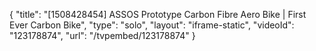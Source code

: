 {
    "title": "[1508428454] ASSOS Prototype Carbon Fibre Aero Bike | First Ever Carbon Bike",
    "type": "solo",
    "layout": "iframe-static",
    "videoId": "123178874",
    "url": "\/tvpembed\/123178874"
}